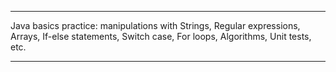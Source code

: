 ****************************************************************************************************************************

Java basics practice: manipulations with Strings, Regular expressions, Arrays, If-else statements, Switch case, For loops, Algorithms, Unit tests, etc.

****************************************************************************************************************************



